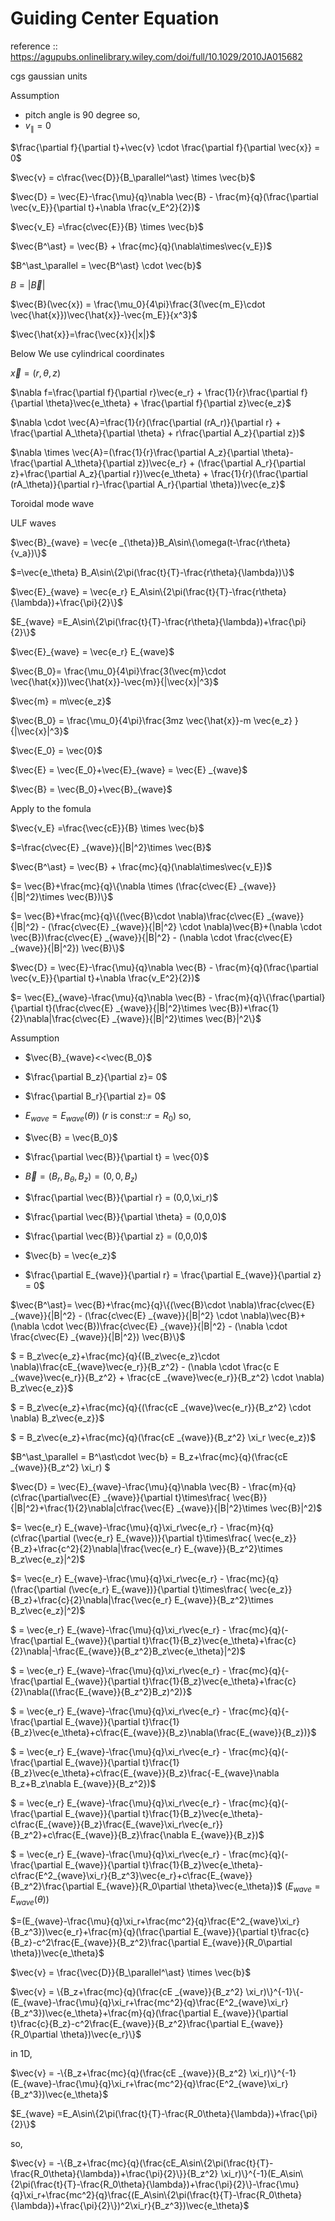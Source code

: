 # Guiding Center Equation

reference :: https://agupubs.onlinelibrary.wiley.com/doi/full/10.1029/2010JA015682

cgs gaussian units

Assumption 
- pitch angle is 90 degree
so,
- $v_{\parallel}=0$

$\frac{\partial f}{\partial t}+\vec{v} \cdot \frac{\partial f}{\partial \vec{x}} = 0$

$\vec{v} = c\frac{\vec{D}}{B_\parallel^\ast} \times \vec{b}$

$\vec{D} = \vec{E}-\frac{\mu}{q}\nabla \vec{B} - \frac{m}{q}(\frac{\partial \vec{v_E}}{\partial t}+\nabla \frac{v_E^2}{2})$

$\vec{v_E} =\frac{c\vec{E}}{B} \times \vec{b}$

$\vec{B^\ast} = \vec{B} + \frac{mc}{q}(\nabla\times\vec{v_E})$

$B^\ast_\parallel = \vec{B^\ast} \cdot \vec{b}$

$B = |\vec{B}|$


$\vec{B}(\vec{x}) = \frac{\mu_0}{4\pi}\frac{3(\vec{m_E}\cdot \vec{\hat{x}})\vec{\hat{x}}-\vec{m_E}}{x^3}$

$\vec{\hat{x}}=\frac{\vec{x}}{|x|}$

Below We use cylindrical coordinates

$\vec{x} = (r,\theta,z)$

$\nabla f=\frac{\partial f}{\partial r}\vec{e_r} + \frac{1}{r}\frac{\partial f}{\partial \theta}\vec{e_\theta} + \frac{\partial f}{\partial z}\vec{e_z}$

$\nabla \cdot \vec{A}=\frac{1}{r}(\frac{\partial (rA_r)}{\partial r} + \frac{\partial A_\theta}{\partial \theta} + r\frac{\partial A_z}{\partial z})$
 
$\nabla \times \vec{A}=(\frac{1}{r}\frac{\partial A_z}{\partial \theta}-\frac{\partial A_\theta}{\partial z})\vec{e_r} + (\frac{\partial A_r}{\partial z}+\frac{\partial A_z}{\partial r})\vec{e_\theta} + \frac{1}{r}(\frac{\partial (rA_\theta)}{\partial r}-\frac{\partial A_r}{\partial \theta})\vec{e_z}$

Toroidal mode wave

ULF waves

$\vec{B}_{wave} = \vec{e _{\theta}}B_A\sin\{\omega(t-\frac{r\theta}{v_a})\}$


$=\vec{e_\theta} B_A\sin\{2\pi(\frac{t}{T}-\frac{r\theta}{\lambda})\}$

$\vec{E}_{wave} = \vec{e_r} E_A\sin\{2\pi(\frac{t}{T}-\frac{r\theta}{\lambda})+\frac{\pi}{2}\}$

$E_{wave} =E_A\sin\{2\pi(\frac{t}{T}-\frac{r\theta}{\lambda})+\frac{\pi}{2}\}$


$\vec{E}_{wave} = \vec{e_r} E_{wave}$

$\vec{B_0}= \frac{\mu_0}{4\pi}\frac{3(\vec{m}\cdot \vec{\hat{x}})\vec{\hat{x}}-\vec{m}}{|\vec{x}|^3}$


$\vec{m} = m\vec{e_z}$

$\vec{B_0} = \frac{\mu_0}{4\pi}\frac{3mz \vec{\hat{x}}-m \vec{e_z} }{|\vec{x}|^3}$


$\vec{E_0} = \vec{0}$

$\vec{E} = \vec{E_0}+\vec{E}_{wave} = \vec{E} _{wave}$

$\vec{B} = \vec{B_0}+\vec{B}_{wave}$





Apply to the fomula

$\vec{v_E} =\frac{\vec{cE}}{B} \times \vec{b}$

$=\frac{c\vec{E} _{wave}}{|B|^2}\times \vec{B}$

$\vec{B^\ast} = \vec{B} + \frac{mc}{q}(\nabla\times\vec{v_E})$

$= \vec{B}+\frac{mc}{q}\{\nabla \times (\frac{c\vec{E} _{wave}}{|B|^2}\times \vec{B})\}$

$= \vec{B}+\frac{mc}{q}\{(\vec{B}\cdot \nabla)\frac{c\vec{E} _{wave}}{|B|^2} - (\frac{c\vec{E} _{wave}}{|B|^2} \cdot \nabla)\vec{B}+(\nabla \cdot \vec{B})\frac{c\vec{E} _{wave}}{|B|^2} - (\nabla \cdot \frac{c\vec{E} _{wave}}{|B|^2}) \vec{B}\}$

$\vec{D} = \vec{E}-\frac{\mu}{q}\nabla \vec{B} - \frac{m}{q}(\frac{\partial \vec{v_E}}{\partial t}+\nabla \frac{v_E^2}{2})$

$= \vec{E}_{wave}-\frac{\mu}{q}\nabla \vec{B} - \frac{m}{q}\{\frac{\partial}{\partial t}(\frac{c\vec{E} _{wave}}{|B|^2}\times \vec{B})+\frac{1}{2}\nabla|\frac{c\vec{E} _{wave}}{|B|^2}\times \vec{B}|^2\}$

Assumption 
- $\vec{B}_{wave}<<\vec{B_0}$
- $\frac{\partial B_z}{\partial z}= 0$
- $\frac{\partial B_r}{\partial z}= 0$
- $E_{wave} = E_{wave}(\theta)$)
($r$ is const::$r = R_0$)
so,


- $\vec{B} = \vec{B_0}$

- $\frac{\partial \vec{B}}{\partial t} = \vec{0}$
- $\vec{B} = (B_r,B_\theta,B_z) = (0,0,B_z)$
- $\frac{\partial \vec{B}}{\partial r} = (0,0,\xi_r)$
- $\frac{\partial \vec{B}}{\partial \theta} = (0,0,0)$
- $\frac{\partial \vec{B}}{\partial z} = (0,0,0)$
- $\vec{b} = \vec{e_z}$
- $\frac{\partial E_{wave}}{\partial r} = \frac{\partial E_{wave}}{\partial z} = 0$

$\vec{B^\ast}= \vec{B}+\frac{mc}{q}\{(\vec{B}\cdot \nabla)\frac{c\vec{E} _{wave}}{|B|^2} - (\frac{c\vec{E} _{wave}}{|B|^2} \cdot \nabla)\vec{B}+(\nabla \cdot \vec{B})\frac{c\vec{E} _{wave}}{|B|^2} - (\nabla \cdot \frac{c\vec{E} _{wave}}{|B|^2}) \vec{B}\}$


$ = B_z\vec{e_z}+\frac{mc}{q}\{(B_z\vec{e_z}\cdot \nabla)\frac{cE_{wave}\vec{e_r}}{B_z^2} - (\nabla \cdot \frac{c E _{wave}\vec{e_r}}{B_z^2} + \frac{cE _{wave}\vec{e_r}}{B_z^2} \cdot \nabla) B_z\vec{e_z}\}$

$ = B_z\vec{e_z}+\frac{mc}{q}\{(\frac{cE _{wave}\vec{e_r}}{B_z^2} \cdot \nabla) B_z\vec{e_z}\}$

$ = B_z\vec{e_z}+\frac{mc}{q}(\frac{cE _{wave}}{B_z^2} \xi_r \vec{e_z})$

$B^\ast_\parallel = B^\ast\cdot \vec{b} = B_z+\frac{mc}{q}(\frac{cE _{wave}}{B_z^2} \xi_r) $

$\vec{D} = \vec{E}_{wave}-\frac{\mu}{q}\nabla \vec{B} - \frac{m}{q}(c\frac{\partial\vec{E} _{wave}}{\partial t}\times\frac{ \vec{B}}{|B|^2}+\frac{1}{2}\nabla|c\frac{\vec{E} _{wave}}{|B|^2}\times \vec{B}|^2)$

$= \vec{e_r} E_{wave}-\frac{\mu}{q}\xi_r\vec{e_r} - \frac{m}{q}(c\frac{\partial (\vec{e_r} E_{wave})}{\partial t}\times\frac{ \vec{e_z}}{B_z}+\frac{c^2}{2}\nabla|\frac{\vec{e_r} E_{wave}}{B_z^2}\times B_z\vec{e_z}|^2)$

$= \vec{e_r} E_{wave}-\frac{\mu}{q}\xi_r\vec{e_r} - \frac{mc}{q}(\frac{\partial (\vec{e_r} E_{wave})}{\partial t}\times\frac{ \vec{e_z}}{B_z}+\frac{c}{2}\nabla|\frac{\vec{e_r} E_{wave}}{B_z^2}\times B_z\vec{e_z}|^2)$


$ = \vec{e_r} E_{wave}-\frac{\mu}{q}\xi_r\vec{e_r} - \frac{mc}{q}(-\frac{\partial E_{wave}}{\partial t}\frac{1}{B_z}\vec{e_\theta}+\frac{c}{2}\nabla|-\frac{E_{wave}}{B_z^2}B_z\vec{e_\theta}|^2)$



$ = \vec{e_r} E_{wave}-\frac{\mu}{q}\xi_r\vec{e_r} - \frac{mc}{q}\{-\frac{\partial E_{wave}}{\partial t}\frac{1}{B_z}\vec{e_\theta}+\frac{c}{2}\nabla((\frac{E_{wave}}{B_z^2}B_z)^2)\}$

$ = \vec{e_r} E_{wave}-\frac{\mu}{q}\xi_r\vec{e_r} - \frac{mc}{q}\{-\frac{\partial E_{wave}}{\partial t}\frac{1}{B_z}\vec{e_\theta}+c\frac{E_{wave}}{B_z}\nabla(\frac{E_{wave}}{B_z})\}$

$ = \vec{e_r} E_{wave}-\frac{\mu}{q}\xi_r\vec{e_r} - \frac{mc}{q}(-\frac{\partial E_{wave}}{\partial t}\frac{1}{B_z}\vec{e_\theta}+c\frac{E_{wave}}{B_z}\frac{-E_{wave}\nabla B_z+B_z\nabla E_{wave}}{B_z^2})$

$ = \vec{e_r} E_{wave}-\frac{\mu}{q}\xi_r\vec{e_r} - \frac{mc}{q}(-\frac{\partial E_{wave}}{\partial t}\frac{1}{B_z}\vec{e_\theta}-c\frac{E_{wave}}{B_z}\frac{E_{wave}\xi_r\vec{e_r}}{B_z^2}+c\frac{E_{wave}}{B_z}\frac{\nabla E_{wave}}{B_z})$

$ = \vec{e_r} E_{wave}-\frac{\mu}{q}\xi_r\vec{e_r} - \frac{mc}{q}(-\frac{\partial E_{wave}}{\partial t}\frac{1}{B_z}\vec{e_\theta}-c\frac{E^2_{wave}\xi_r}{B_z^3}\vec{e_r}+c\frac{E_{wave}}{B_z^2}\frac{\partial E_{wave}}{R_0\partial \theta}\vec{e_\theta})$
($E_{wave} = E_{wave}(\theta)$)

$=(E_{wave}-\frac{\mu}{q}\xi_r+\frac{mc^2}{q}\frac{E^2_{wave}\xi_r}{B_z^3})\vec{e_r}+\frac{m}{q}(\frac{\partial E_{wave}}{\partial t}\frac{c}{B_z}-c^2\frac{E_{wave}}{B_z^2}\frac{\partial E_{wave}}{R_0\partial \theta})\vec{e_\theta}$


$\vec{v} = \frac{\vec{D}}{B_\parallel^\ast} \times \vec{b}$

$\vec{v} =  \{B_z+\frac{mc}{q}(\frac{cE _{wave}}{B_z^2} \xi_r)\}^{-1}\{-(E_{wave}-\frac{\mu}{q}\xi_r+\frac{mc^2}{q}\frac{E^2_{wave}\xi_r}{B_z^3})\vec{e_\theta}+\frac{m}{q}(\frac{\partial E_{wave}}{\partial t}\frac{c}{B_z}-c^2\frac{E_{wave}}{B_z^2}\frac{\partial E_{wave}}{R_0\partial \theta})\vec{e_r}\}$

in 1D,

$\vec{v} =  -\{B_z+\frac{mc}{q}(\frac{cE _{wave}}{B_z^2} \xi_r)\}^{-1}(E_{wave}-\frac{\mu}{q}\xi_r+\frac{mc^2}{q}\frac{E^2_{wave}\xi_r}{B_z^3})\vec{e_\theta}$


$E_{wave} =E_A\sin\{2\pi(\frac{t}{T}-\frac{R_0\theta}{\lambda})+\frac{\pi}{2}\}$

so,

$\vec{v} =  -\{B_z+\frac{mc}{q}(\frac{cE_A\sin\{2\pi(\frac{t}{T}-\frac{R_0\theta}{\lambda})+\frac{\pi}{2}\}}{B_z^2} \xi_r)\}^{-1}(E_A\sin\{2\pi(\frac{t}{T}-\frac{R_0\theta}{\lambda})+\frac{\pi}{2}\}-\frac{\mu}{q}\xi_r+\frac{mc^2}{q}\frac{(E_A\sin\{2\pi(\frac{t}{T}-\frac{R_0\theta}{\lambda})+\frac{\pi}{2}\})^2\xi_r}{B_z^3})\vec{e_\theta}$